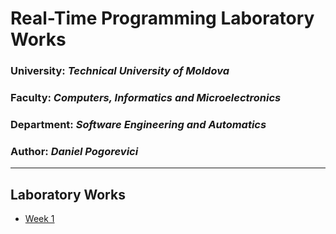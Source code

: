 # Real-Time Programming Laboratory Works

### University: _Technical University of Moldova_
### Faculty: _Computers, Informatics and Microelectronics_
### Department: _Software Engineering and Automatics_
### Author: _Daniel Pogorevici_
** **

## Laboratory Works 
- [Week 1](https://github.com/dann1kk/PTR_Labs/blob/main/week1/README.md)